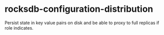 # rocksdb-configuration-distribution
Persist state in key value pairs on disk and be able to proxy to full replicas if role indicates.
